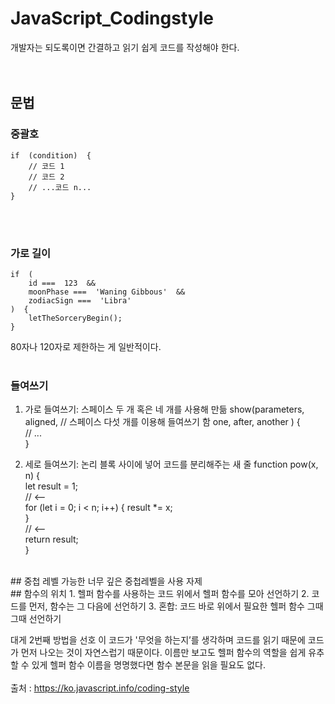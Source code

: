 # JavaScript_Codingstyle

개발자는 되도록이면 간결하고 읽기 쉽게 코드를 작성해야 한다.
<br><br><br>
## 문법
### 중괄호
    if  (condition)  {  
	    // 코드 1  
	    // 코드 2  
	    // ...코드 n...  
    }

<br><br>
### 가로 길이
    if  ( 
	    id ===  123  && 
	    moonPhase ===  'Waning Gibbous'  && 
	    zodiacSign ===  'Libra'  
    )  {  
	    letTheSorceryBegin();  
    }

80자나 120자로 제한하는 게 일반적이다.
<br><br>
### 들여쓰기
 1. 가로 들여쓰기: 스페이스 두 개 혹은 네 개를 사용해 만듦
    show(parameters, 
    	   aligned,  // 스페이스 다섯 개를 이용해 들여쓰기 함 
    	   one, 
    	   after, 
    	   another 
    )  {  
    	// ...  
       }

   
2. 세로 들여쓰기: 논리 블록 사이에 넣어 코드를 분리해주는 새 줄
    function  pow(x, n)  {  
        let result =  1;  
        // 			<--  
        for  (let i =  0; i < n; i++)  { 
    	    result *= x;  
    	}  
    	// 			<--  
    	return result;  
    }

	
<br>	
## 중첩 레벨
가능한 너무 깊은 중첩레벨을 사용 자제
<br>
## 함수의 위치
1. 헬퍼 함수를 사용하는 코드 위에서 헬퍼 함수를 모아 선언하기
2. 코드를 먼저, 함수는 그 다음에 선언하기
3. 혼합: 코드 바로 위에서 필요한 헬퍼 함수 그때그때 선언하기

대게 2번째 방법을 선호
이 코드가 '무엇을 하는지’를 생각하며 코드를 읽기 때문에 코드가 먼저 나오는 것이 자연스럽기 때문이다. 
이름만 보고도 헬퍼 함수의 역할을 쉽게 유추할 수 있게 헬퍼 함수 이름을 명명했다면 함수 본문을 읽을 필요도 없다.
<br><br>
출처 : https://ko.javascript.info/coding-style
